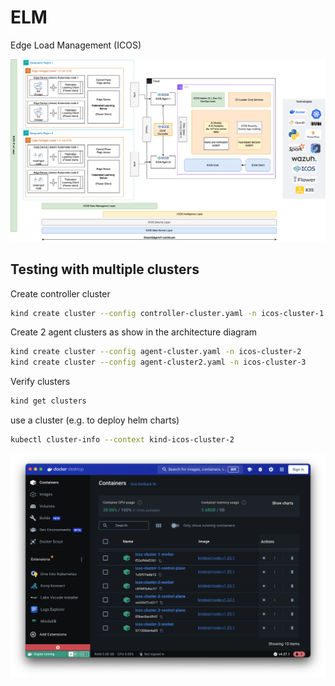# ELM
Edge Load Management (ICOS)

![ELM-ICOS Architecture](elm-architecture.png "ELM-ICOS Architecture")


## Testing with multiple clusters

Create controller cluster
```bash
kind create cluster --config controller-cluster.yaml -n icos-cluster-1
```

Create 2 agent clusters as show in the architecture diagram  
```bash
kind create cluster --config agent-cluster.yaml -n icos-cluster-2
kind create cluster --config agent-cluster2.yaml -n icos-cluster-3
```


Verify clusters
```bash
kind get clusters
```

use a cluster (e.g. to deploy helm charts)
```bash
kubectl cluster-info --context kind-icos-cluster-2
```

![ELM-ICOS Test clusters](clusters-test.png "ELM-ICOS Test clusters")